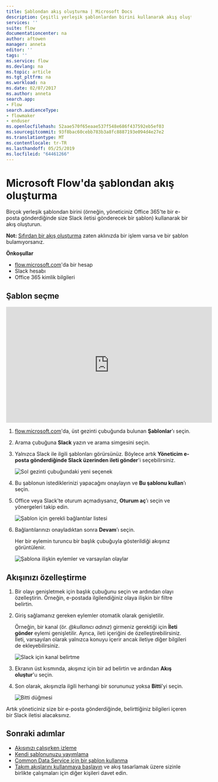 ```yaml
---
title: Şablondan akış oluşturma | Microsoft Docs
description: Çeşitli yerleşik şablonlardan birini kullanarak akış oluşturun.
services: ''
suite: flow
documentationcenter: na
author: aftowen
manager: anneta
editor: ''
tags: ''
ms.service: flow
ms.devlang: na
ms.topic: article
ms.tgt_pltfrm: na
ms.workload: na
ms.date: 02/07/2017
ms.author: anneta
search.app:
- Flow
search.audienceType:
- flowmaker
- enduser
ms.openlocfilehash: 52aae570f65eaae537f548e686f437592eb5ef03
ms.sourcegitcommit: 93f8bac60cebb783b3a8fc8887193e094d4e27e2
ms.translationtype: MT
ms.contentlocale: tr-TR
ms.lasthandoff: 05/25/2019
ms.locfileid: "64461266"
---
```

# <a name="create-a-flow-from-a-template-in-microsoft-flow"></a>Microsoft Flow'da şablondan akış oluşturma
Birçok yerleşik şablondan birini (örneğin, yöneticiniz Office 365'te bir e-posta gönderdiğinde size Slack iletisi gönderecek bir şablon) kullanarak bir akış oluşturun.

**Not:** [Sıfırdan bir akış oluşturma](get-started-logic-flow.md) zaten aklınızda bir işlem varsa ve bir şablon bulamıyorsanız.

**Önkoşullar**

* [flow.microsoft.com](https://flow.microsoft.com)'da bir hesap
* Slack hesabı
* Office 365 kimlik bilgileri

## <a name="choose-a-template"></a>Şablon seçme
<iframe width="560" height="315" src="https://www.youtube.com/embed/ZJK8cYdjAic?list=PL8nfc9haGeb55I9wL9QnWyHp3ctU2_ThF" frameborder="0" allowfullscreen></iframe>

1. [flow.microsoft.com](https://flow.microsoft.com)'da, üst gezinti çubuğunda bulunan **Şablonlar**'ı seçin.
2. Arama çubuğuna **Slack** yazın ve arama simgesini seçin.
3. Yalnızca Slack ile ilgili şablonları görürsünüz. Böylece artık **Yöneticim e-posta gönderdiğinde Slack üzerinden ileti gönder**'i seçebilirsiniz.
   
    ![Sol gezinti çubuğundaki yeni seçenek](./media/get-started-logic-template/select-template.png)
4. Bu şablonun istediklerinizi yapacağını onaylayın ve **Bu şablonu kullan**’ı seçin.
5. Office veya Slack’te oturum açmadıysanız, **Oturum aç**’ı seçin ve yönergeleri takip edin.
   
    ![Şablon için gerekli bağlantılar listesi](./media/get-started-logic-template/confirm-connections.png)
6. Bağlantılarınızı onayladıktan sonra **Devam**’ı seçin.
   
    Her bir eylemin turuncu bir başlık çubuğuyla gösterildiği akışınız görüntülenir.
   
    ![Şablona ilişkin eylemler ve varsayılan olaylar](./media/get-started-logic-template/template-default.png)

## <a name="customize-your-flow"></a>Akışınızı özelleştirme
1. Bir olayı genişletmek için başlık çubuğunu seçin ve ardından olayı özelleştirin. Örneğin, e-postada ilgilendiğiniz olaya ilişkin bir filtre belirtin.
2. Giriş sağlamanız gereken eylemler otomatik olarak genişletilir.
   
    Örneğin, bir kanal (ör. *\@kullanıcı adınız*) girmeniz gerektiği için **İleti gönder** eylemi genişletilir. Ayrıca, ileti içeriğini de özelleştirebilirsiniz. İleti, varsayılan olarak yalnızca konuyu içerir ancak iletiye diğer bilgileri de ekleyebilirsiniz.
   
    ![Slack için kanal belirtme](./media/get-started-logic-template/specify-keyword.png)
3. Ekranın üst kısmında, akışınız için bir ad belirtin ve ardından **Akış oluştur**'u seçin.
4. Son olarak, akışınızla ilgili herhangi bir sorununuz yoksa **Bitti**'yi seçin.
   
    ![Bitti düğmesi](./media/get-started-logic-template/done.png)

Artık yöneticiniz size bir e-posta gönderdiğinde, belirttiğiniz bilgileri içeren bir Slack iletisi alacaksınız.

## <a name="next-steps"></a>Sonraki adımlar
* [Akışınızı çalışırken izleme](see-a-flow-run.md)
* [Kendi şablonunuzu yayımlama](publish-a-template.md)
* [Common Data Service için bir şablon kullanma](common-data-model-intro.md)
* [Takım akışlarını kullanmaya başlayın](create-team-flows.md) ve akış tasarlamak üzere sizinle birlikte çalışmaları için diğer kişileri davet edin.

